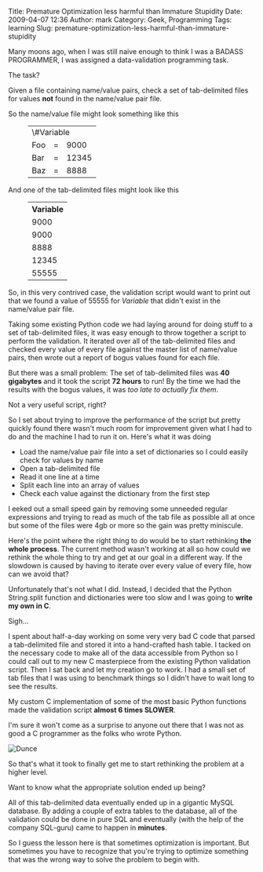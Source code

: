 Title: Premature Optimization less harmful than Immature Stupidity
Date: 2009-04-07 12:36
Author: mark
Category: Geek, Programming
Tags: learning
Slug: premature-optimization-less-harmful-than-immature-stupidity

Many moons ago, when I was still naive enough to think I was a BADASS
PROGRAMMER, I was assigned a data-validation programming task.

The task?

Given a file containing name/value pairs, check a set of tab-delimited
files for values **not** found in the name/value pair file.

So the name/value file might look something like this

<table border="0" cellspacing="0" cellpadding="0" style="padding-left:  40px">
</p>
<p>
<tr>
<td colspan="3">
\#Variable
</td>
</tr>
</p>
<p>
<tr>
<td>
Foo
</td>
<td>
=
</td>
<td>
9000
</td>
</tr>
</p>
<p>
<tr>
<td>
Bar
</td>
<td>
=
</td>
<td>
12345
</td>
</tr>
</p>
<p>
<tr>
<td>
Baz
</td>
<td>
=
</td>
<td>
8888
</td>
</tr>
</p>
<p>
</table>
</p>

And one of the tab-delimited files might look like this

<table border="0" cellspacing="0" cellpadding="0" style="padding-left:  40px">
</p>
<p>
<tr>
<th>
Variable
</th>
</tr>
</p>
<p>
<tr>
<td>
9000
</td>
</tr>
</p>
<p>
<tr>
<td>
9000
</td>
</tr>
</p>
<p>
<tr>
<td>
8888
</td>
</tr>
</p>
<p>
<tr>
<td>
12345
</td>
</tr>
</p>
<p>
<tr>
<td>
55555
</td>
</tr>
</p>
<p>
</table>
</p>

So, in this very contrived case, the validation script would want to
print out that we found a value of 55555 for *Variable* that didn't
exist in the name/value pair file.

Taking some existing Python code we had laying around for doing stuff to
a set of tab-delimited files, it was easy enough to throw together a
script to perform the validation. It iterated over all of the
tab-delimited files and checked every value of every file against the
master list of name/value pairs, then wrote out a report of bogus values
found for each file.

But there was a small problem: The set of tab-delimited files was **40
gigabytes** and it took the script **72 hours** to run! By the time we
had the results with the bogus values, it was *too late to actually fix
them*.

Not a very useful script, right?

So I set about trying to improve the performance of the script but
pretty quickly found there wasn't much room for improvement given what I
had to do and the machine I had to run it on. Here's what it was doing

-   Load the name/value pair file into a set of dictionaries so I could
    easily check for values by name
-   Open a tab-delimited file
-   Read it one line at a time
-   Split each line into an array of values
-   Check each value against the dictionary from the first step

</p>

I eeked out a small speed gain by removing some unneeded regular
expressions and trying to read as much of the tab file as possible all
at once but some of the files were 4gb or more so the gain was pretty
miniscule.

Here's the point where the right thing to do would be to start
rethinking **the whole process**. The current method wasn't working at
all so how could we rethink the whole thing to try and get at our goal
in a different way. If the slowdown is caused by having to iterate over
every value of every file, how can we avoid that?

Unfortunately that's not what I did. Instead, I decided that the Python
String.split function and dictionaries were too slow and I was going to
**write my own in C**.

Sigh...

I spent about half-a-day working on some very very bad C code that
parsed a tab-delimited file and stored it into a hand-crafted hash
table. I tacked on the necessary code to make all of the data accessible
from Python so I could call out to my new C masterpiece from the
existing Python validation script. Then I sat back and let my creation
go to work. I had a small set of tab files that I was using to benchmark
things so I didn't have to wait long to see the results.

My custom C implementation of some of the most basic Python functions
made the validation script **almost 6 times SLOWER**.

I'm sure it won't come as a surprise to anyone out there that I was not
as good a C programmer as the folks who wrote Python.

![Dunce][]

So that's what it took to finally get me to start rethinking the problem
at a higher level.

Want to know what the appropriate solution ended up being?

All of this tab-delimited data eventually ended up in a gigantic MySQL
database. By adding a couple of extra tables to the database, all of the
validation could be done in pure SQL and eventually (with the help of
the company SQL-guru) came to happen in **minutes**.

So I guess the lesson here is that sometimes optimization is important.
But sometimes you have to recognize that you're trying to optimize
something that was the wrong way to solve the problem to begin with.

  [Dunce]: http://farm4.static.flickr.com/3382/3419970810_94bd559b3c_o.jpg
